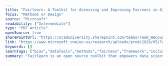 ```yaml
---
title: "Fairlearn: A Toolkit for Assessing and Improving Fairness in AI"
focus: "Methods or Design"
source: "Microsoft"
readability: ["Intermediate"]
type: "PDF Article"
openSource: true
sharePointUrl: "https://ocaduniversity.sharepoint.com/teams/Team_WeCount/Shared%20Documents/Resources%20and%20Tools/Literature%20(curated)/Fairlearn_A%20toolkitfor%20assessing%20and%20improving%20fairness%20in%20AI_Whitepaper.pdf"
link: "https://www.microsoft.com/en-us/research/uploads/prod/2020/05/Fairlearn_whitepaper.pdf"
keywords: []
learnTags: ["bias","dataTools","methods","fairness","framework","inclusivePractice","solution","trust"]
summary: "Fairlearn is an open source toolkit that empowers data scientists and developers to assess and improve the fairness of their AI systems through an interactive visualization dashboard and unfairness mitigation algorithms.  "
---
```

